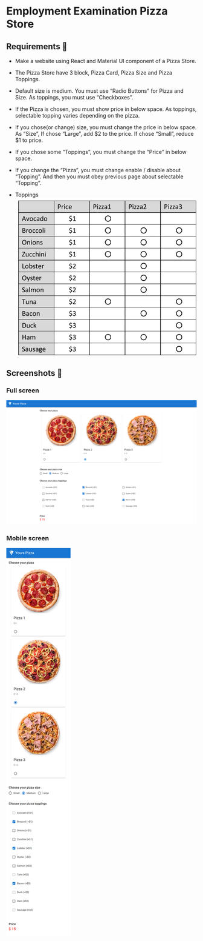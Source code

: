 # Employment Examination Pizza Store

## Requirements 📖

- Make a website using React and Material UI component of a Pizza Store.
- The Pizza Store have 3 block, Pizza Card, Pizza Size and Pizza Toppings.
- Default size is medium. You must use “Radio Buttons” for Pizza and Size. As toppings, you must use “Checkboxes”.
- If the Pizza is chosen, you must show price in below space. As toppings,
  selectable topping varies depending on the pizza.
- If you chose(or change) size, you must change the price in below space.
  As “Size”, If chose “Large”, add $2 to the price. If chose “Small”, reduce $1
  to price.
- If you chose some ”Toppings”, you must change the “Price” in below space.
- If you change the “Pizza”, you must change enable / disable about
  “Topping”. And then you must obey previous page about selectable
  “Topping”.

- Toppings
  ![alt text](image.png)

## Screenshots 🌄

### Full screen

![alt text](screencapture-localhost-3000-2024-04-13-09_48_11.png)

### Mobile screen

![alt text](screencapture-localhost-3000-2024-04-13-09_49_08.png)
